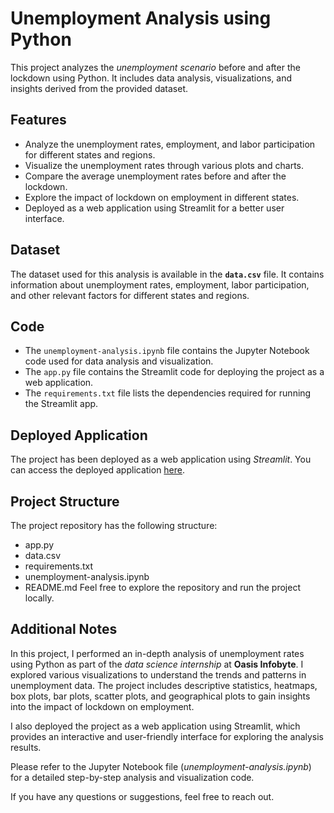 # Unemployment Analysis using Python

This project analyzes the _unemployment scenario_ before and after the lockdown using Python. It includes data analysis, visualizations, and insights derived from the provided dataset.

## Features

- Analyze the unemployment rates, employment, and labor participation for different states and regions.
- Visualize the unemployment rates through various plots and charts.
- Compare the average unemployment rates before and after the lockdown.
- Explore the impact of lockdown on employment in different states.
- Deployed as a web application using Streamlit for a better user interface.

## Dataset

The dataset used for this analysis is available in the **`data.csv`** file. It contains information about unemployment rates, employment, labor participation, and other relevant factors for different states and regions.

## Code

- The `unemployment-analysis.ipynb` file contains the Jupyter Notebook code used for data analysis and visualization.
- The `app.py` file contains the Streamlit code for deploying the project as a web application.
- The `requirements.txt` file lists the dependencies required for running the Streamlit app.

## Deployed Application

The project has been deployed as a web application using _Streamlit_. You can access the deployed application [here](https://unemployment-analysis-sohaib.streamlit.app/).

## Project Structure
The project repository has the following structure:
- app.py
- data.csv
- requirements.txt
- unemployment-analysis.ipynb
- README.md
Feel free to explore the repository and run the project locally.

## Additional Notes
In this project, I performed an in-depth analysis of unemployment rates using Python as part of the _data science internship_ at **Oasis Infobyte**. I explored various visualizations to understand the trends and patterns in unemployment data. The project includes descriptive statistics, heatmaps, box plots, bar plots, scatter plots, and geographical plots to gain insights into the impact of lockdown on employment.


I also deployed the project as a web application using Streamlit, which provides an interactive and user-friendly interface for exploring the analysis results.

Please refer to the Jupyter Notebook file (_unemployment-analysis.ipynb_) for a detailed step-by-step analysis and visualization code.

If you have any questions or suggestions, feel free to reach out.
